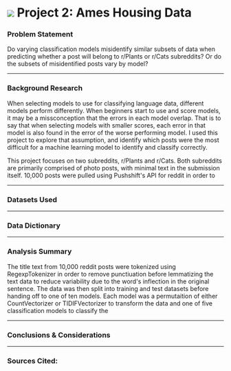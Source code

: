 
# ![](https://ga-dash.s3.amazonaws.com/production/assets/logo-9f88ae6c9c3871690e33280fcf557f33.png) Project 2: Ames Housing Data

### Problem Statement
Do varying classification models misidentify similar subsets of data when predicting whether a post will belong to r/Plants or r/Cats subreddits? Or do the subsets of misidentified posts vary by model?

---
### Background Research

When selecting models to use for classifying language data, different models perform differently. When beginners start to use and score models, it may be a missconception that the errors in each model overlap. That is to say that when selecting models with smaller scores, each error in that model is also found in the error of the worse performing model. I used this project to explore that assumption, and identify which posts were the most difficult for a machine learning model to identify and classify correctly.

This project focuses on two subreddits, r/Plants and r/Cats. Both subreddits are primarily comprised of photo posts, with minimal text in the submission itself. 10,000 posts were pulled using Pushshift's API for reddit in order to 


---
### Datasets Used


---

### Data Dictionary



---

### Analysis Summary

The title text from 10,000 reddit posts were tokenized using RegexpTokenizer in order to remove punctiuation before lemmatizing the text data to reduce variability due to the word's inflection in the original sentence. The data was then split into training and test datasets before handing off to one of ten models. Each model was a permutaition of either CountVectorizer or TIDIFVectorizer to transform the data and one of five classification models to classify the 

---

### Conclusions & Considerations


---

### Sources Cited:

